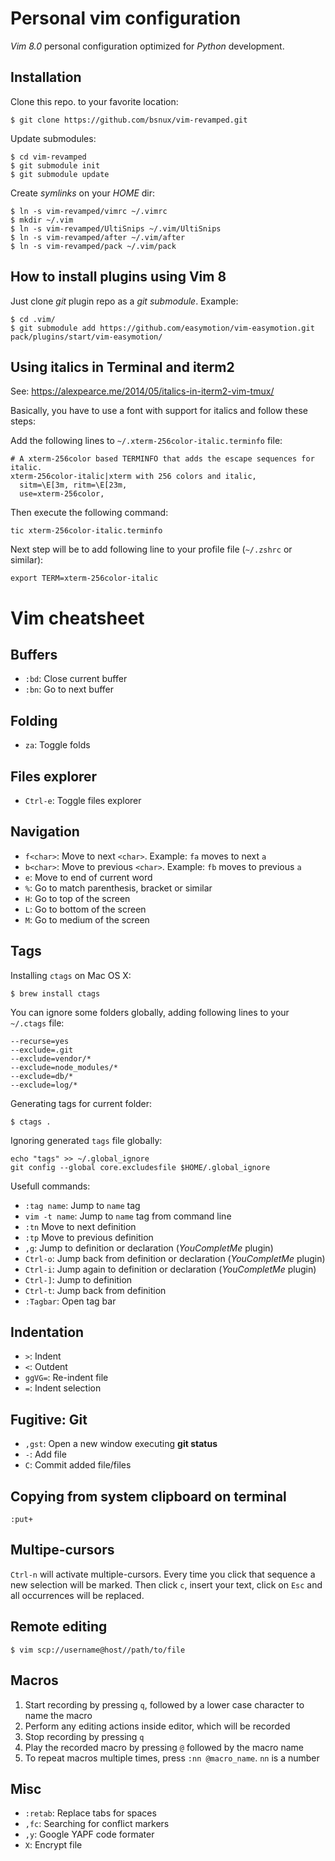 # Personal vim configuration

*Vim 8.0* personal configuration optimized for *Python* development.

## Installation

Clone this repo. to your favorite location:

```
$ git clone https://github.com/bsnux/vim-revamped.git
```

Update submodules:

```
$ cd vim-revamped
$ git submodule init
$ git submodule update
```

Create *symlinks* on your *HOME* dir:

```
$ ln -s vim-revamped/vimrc ~/.vimrc 
$ mkdir ~/.vim
$ ln -s vim-revamped/UltiSnips ~/.vim/UltiSnips
$ ln -s vim-revamped/after ~/.vim/after
$ ln -s vim-revamped/pack ~/.vim/pack
```

## How to install plugins using Vim 8

Just clone *git* plugin repo as a *git submodule*. Example:

```
$ cd .vim/
$ git submodule add https://github.com/easymotion/vim-easymotion.git pack/plugins/start/vim-easymotion/
```

## Using italics in Terminal and iterm2

See: https://alexpearce.me/2014/05/italics-in-iterm2-vim-tmux/

Basically, you have to use a font with support for italics and follow these steps:

Add the following lines to `~/.xterm-256color-italic.terminfo` file:

```
# A xterm-256color based TERMINFO that adds the escape sequences for italic.
xterm-256color-italic|xterm with 256 colors and italic,
  sitm=\E[3m, ritm=\E[23m,
  use=xterm-256color,
```

Then execute the following command:

```
tic xterm-256color-italic.terminfo
```

Next step will be to add following line to your profile file (`~/.zshrc` or similar):

```
export TERM=xterm-256color-italic
```

# Vim cheatsheet

## Buffers

* `:bd`: Close current buffer
* `:bn`: Go to next buffer

## Folding

* `za`: Toggle folds

## Files explorer

* `Ctrl-e`: Toggle files explorer

## Navigation

* `f<char>`: Move to next `<char>`. Example: `fa` moves to next `a`
* `b<char>`: Move to previous `<char>`. Example: `fb` moves to previous `a`
* `e`: Move to end of current word
* `%`: Go to match parenthesis, bracket or similar
* `H`: Go to top of the screen
* `L`: Go to bottom of the screen
* `M`: Go to medium of the screen

## Tags

Installing `ctags` on Mac OS X:

```
$ brew install ctags
```

You can ignore some folders globally, adding following lines to your `~/.ctags` file:

```
--recurse=yes
--exclude=.git
--exclude=vendor/*
--exclude=node_modules/*
--exclude=db/*
--exclude=log/*
```

Generating tags for current folder:

```
$ ctags .
```

Ignoring generated `tags` file globally:

```
echo "tags" >> ~/.global_ignore
git config --global core.excludesfile $HOME/.global_ignore
```

Usefull commands:

* `:tag name`: Jump to `name` tag
* `vim -t name`: Jump to `name` tag from command line
* `:tn` Move to next definition
* `:tp` Move to previous definition
* `,g`: Jump to definition or declaration (*YouCompletMe* plugin)
* `Ctrl-o`: Jump back from definition or declaration (*YouCompletMe* plugin)
* `Ctrl-i`: Jump again to definition or declaration (*YouCompletMe* plugin)
* `Ctrl-]`: Jump to definition
* `Ctrl-t`: Jump back from definition
* `:Tagbar`: Open tag bar

## Indentation

* `>`: Indent
* `<`: Outdent
* `ggVG=`: Re-indent file
* `=`: Indent selection

## Fugitive: Git

* `,gst`: Open a new window executing **git status**
* `-`: Add file
* `C`: Commit added file/files

## Copying from system clipboard on terminal

```
:put+
```

## Multipe-cursors

`Ctrl-n` will activate multiple-cursors. Every time you click that sequence a
new selection will be marked. Then click `c`, insert your text, click on `Esc` and
all occurrences will be replaced.

## Remote editing

```
$ vim scp://username@host//path/to/file
```

## Macros

1. Start recording by pressing `q`, followed by a lower case character to name the macro
2. Perform any editing actions inside editor, which will be recorded
3. Stop recording by pressing `q`
4. Play the recorded macro by pressing `@` followed by the macro name
5. To repeat macros multiple times, press `:nn @macro_name`. ``nn`` is a number

## Misc

* `:retab`: Replace tabs for spaces
* `,fc`: Searching for conflict markers
* `,y`: Google YAPF code formater
* `X`: Encrypt file
